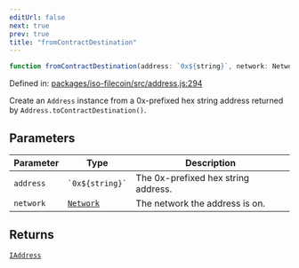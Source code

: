 ```yaml
---
editUrl: false
next: true
prev: true
title: "fromContractDestination"
---
```


```ts
function fromContractDestination(address: `0x${string}`, network: Network): IAddress
```

Defined in: [packages/iso-filecoin/src/address.js:294](https://github.com/hugomrdias/filecoin/blob/main/packages/iso-filecoin/src/address.js#L294)

Create an `Address` instance from a 0x-prefixed hex string address returned by `Address.toContractDestination()`.

## Parameters

| Parameter | Type | Description |
| ------ | ------ | ------ |
| `address` | `` `0x${string}` `` | The 0x-prefixed hex string address. |
| `network` | [`Network`](/api/adapters/filsnap/type-aliases/network/) | The network the address is on. |

## Returns

[`IAddress`](/api/address/interfaces/iaddress/)
